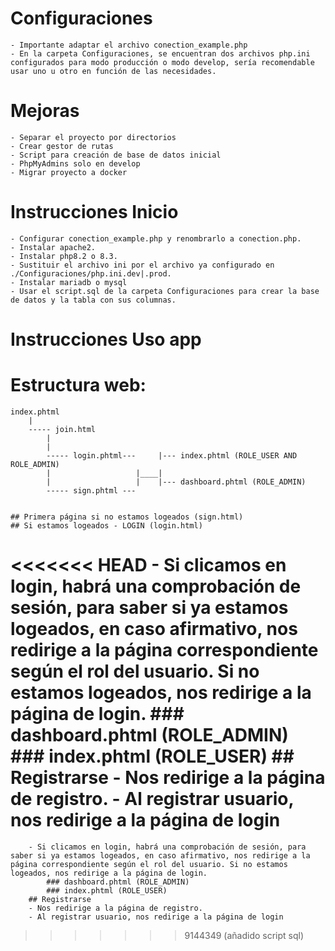 
# Configuraciones
    - Importante adaptar el archivo conection_example.php
    - En la carpeta Configuraciones, se encuentran dos archivos php.ini configurados para modo producción o modo develop, sería recomendable usar uno u otro en función de las necesidades.

# Mejoras
    - Separar el proyecto por directorios
    - Crear gestor de rutas
    - Script para creación de base de datos inicial
    - PhpMyAdmins solo en develop
    - Migrar proyecto a docker


# Instrucciones Inicio
    - Configurar conection_example.php y renombrarlo a conection.php.
    - Instalar apache2.
    - Instalar php8.2 o 8.3.
    - Sustituir el archivo ini por el archivo ya configurado en ./Configuraciones/php.ini.dev|.prod.
    - Instalar mariadb o mysql
    - Usar el script.sql de la carpeta Configuraciones para crear la base de datos y la tabla con sus columnas.

# Instrucciones Uso app

# Estructura web:
    index.phtml
        |
        ----- join.html
            |
            |
            ----- login.phtml---     |--- index.phtml (ROLE_USER AND ROLE_ADMIN)
            |                   |____|
            |                   |    |--- dashboard.phtml (ROLE_ADMIN)
            ----- sign.phtml ---

    
    ## Primera página si no estamos logeados (sign.html)
    ## Si estamos logeados - LOGIN (login.html)
<<<<<<< HEAD
    - Si clicamos en login, habrá una comprobación de sesión, para saber si ya estamos logeados, en caso afirmativo, nos redirige a la página correspondiente según el rol del usuario. Si no estamos logeados, nos redirige a la página de login.
        ### dashboard.phtml (ROLE_ADMIN)
        ### index.phtml (ROLE_USER)
    ## Registrarse
    - Nos redirige a la página de registro.
    - Al registrar usuario, nos redirige a la página de login
=======
        - Si clicamos en login, habrá una comprobación de sesión, para saber si ya estamos logeados, en caso afirmativo, nos redirige a la página correspondiente según el rol del usuario. Si no estamos logeados, nos redirige a la página de login.
            ### dashboard.phtml (ROLE_ADMIN)
            ### index.phtml (ROLE_USER)
        ## Registrarse
        - Nos redirige a la página de registro.
        - Al registrar usuario, nos redirige a la página de login
>>>>>>> 9144349 (añadido script sql)
